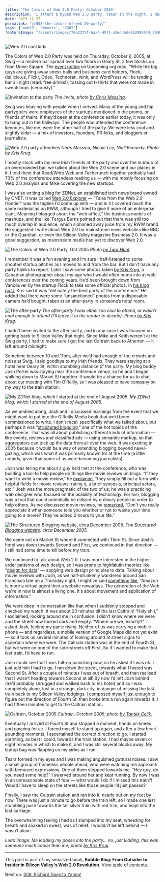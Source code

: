 ```yaml
---
title: 'The Colors of Web 2.0 Party; October 2005'
description: "I attend a hyped Web 2.0 party; later in the night, I desparately try to catch the last train back to Silicon Valley."
date: 2023-11-27
permalink: "p/008-the-colors-of-web-20-party/"
tags: ['web20', 'memoir', '2005']
featureImage: "/assets/images/70a2272f-baa4-4971-a3ed-6de5b29856f4_2048x1365.jpg"
---
```

![Web 2.0 cool kids](/assets/images/70a2272f-baa4-4971-a3ed-6de5b29856f4_2048x1365.jpg "Web 2.0 cool kids")

The Colors of Web 2.0 Party was held on Thursday, October 6, 2005, at Swig — a modern bar spread over two floors in Geary St, a few blocks up from Union Square. The [event notice](https://web.archive.org/web/20060428031257/http://upcoming.org/event/33096/) on Upcoming.org read, “While the big guys are giving away stress balls and business card holders, Flock, del&#46;icio&#46;us, Flickr, Odeo, Technorati, wink, and WordPress will be tending bar all night (read: free drinks!), tossing out t-shirts that were not made in sweatshops (seriously).”

![Invitation to the party](/assets/images/abc1db78-2132-4849-87b3-5e408c7bf470_1000x978.png "Invitation to the party")
*The invite; photo [by Chris Messina](https://www.flickr.com/photos/factoryjoe/49414122).*

Swig was heaving with people when I arrived. Many of the young and hip partygoers were employees of the startups mentioned in the promo, or friends of theirs. If they’d been at the conference earlier today, it was only to hang out in the hallways. The people who attended the conference keynotes, like me, were the other half of the party. We were less cool and slightly older — a mix of investors, founders, PR folks, and bloggers or journalists.

![Web 2.0 party attendees](/assets/images/b704c692-ee86-4097-b8e3-b9af90112984_799x533.jpg "Web 2.0 party attendees")
*Chris Messina, Nicole Lee, Niall Kennedy. Photo [by Kris Krug](https://www.flickr.com/photos/kk/50154715).*

I mostly stuck with my new Irish friends at the party and over the hubbub of an overcrowded bar, we talked about the Web 2.0 scene and our places in it. I told them that Read/Write Web and Techcrunch together probably had 70% of the conference attendees reading us — with me mostly focusing on Web 2.0 analysis and Mike covering the new startups.

I was also writing a blog for ZDNet, an established tech news brand owned by CNET. It was called [Web 2.0 Explorer](https://web.archive.org/web/20051013073023/http://blogs.zdnet.com/web2explorer/) — “Tales from the Web 2.0 frontier” was the tagline I’d come up with — and in it I covered much the same material as on RWW, although I tried to give it more of an enterprise slant. Meaning I blogged about the “web office,” the business models of mashups, and the like. Fergus Burns pointed out that there was still too much overlap in audience, which siphoned away juice from my RWW brand. He suggested I write about Web 2.0 for mainstream news websites like BBC or the Guardian, or even the Silicon Valley magazine Business 2.0. It was a good suggestion, as mainstream media had yet to discover Web 2.0.

![The Colors of Web 2.0 Party, Oct 2005](/assets/images/3e1d1bc0-aaf7-408d-9ccc-3a74d587d6df_1280x960.jpg "The Colors of Web 2.0 Party, Oct 2005")
*Photo [by Tara Hunt](https://www.flickr.com/photos/missrogue/50242180).*

I remember it was a fun evening and I’m sure I half-listened to some shouted startup pitches as I moved to and from the bar. But I don’t have any party hijinks to report. Later I saw some photos taken [by Kris Krug](https://www.flickr.com/photos/kk/sets/1111108/), a Canadian photographer about my age who I would often bump into at web conferences over the coming years. He’d been brought down from Vancouver by the startup Flock to take some official photos. In [his blog post](https://kriskrug.co/2005/10/10/colors-of-web-20-party/), Kris said it was “definately the best party of the conference.” He added that there were some “unsanctioned” photos from a disposable camera he’d bought, taken at an after-party in someone’s hotel room.

![The after-party](/assets/images/4a1e0bbb-70ca-44f9-a4cc-3c967ca99c30_1600x1080.jpg "The after-party")
*The after-party I was either too cool to attend, or wasn’t cool enough to attend (I’ll leave it to the reader to decide). Photo [by Kris Krug](https://www.flickr.com/photos/kk/50793989/).*

I hadn’t been invited to the after-party, and in any case I was focused on getting back to Silicon Valley that night. Since Mike and Keith weren’t at the Swig party, I had to make sure I got the last Caltrain back to Atherton — it left around midnight.

Sometime between 10 and 11pm, after we’d had enough of the crowds and noise at Swig, I said goodbye to my Irish friends. They were staying at a hotel near Geary St, within stumbling distance of the party. My blog buddy Josh Porter was staying near the conference venue, so he and I began walking down to Market St together. It would be a chance for us to chat about our meeting with Tim O’Reilly, so I was pleased to have company on my way to the train station.

![My ZDNet blog, which I started at the end of August 2005.](/assets/images/10b7036c-d4a7-4615-a781-459a8c2795e2_1604x896.png "My ZDNet blog, which I started at the end of August 2005.")
*My ZDNet blog, which I started at the end of August 2005.*

As we ambled along, Josh and I discussed learnings from the event that we might want to put into the O’Reilly Media book that we’d been commissioned to write. I don’t recall specifically what we talked about, but perhaps it was “[structured blogging](https://web.archive.org/web/20060110165118/http://www.readwriteweb.com/archives/structured_blog.php),” one of the hot topics of the conference. That was all about publishing different kinds of information — like events, reviews and classified ads — using semantic markup, so that aggregators can pick up the data from all over the web. It was exciting in 2005 because it would be a way of extending blogging beyond navel-gazing, which was what it was primarily known for at the time (a little unfairly, given that some of us were becoming journalists).

Josh was telling me about a guy he’d met at the conference, who was building a tool to help people do things like movie reviews on blogs. “If they want to write a movie review,” he [explained](http://bokardo.com/archives/web2con-the-value-of-structured-blogging/), “they simply fill out a form with helpful fields for movie reviews: rating it, a brief synopsis, principal actors, etc.” Josh was the more pragmatic of the two of us; he was a practicing web designer who focused on the usability of technology. For him, blogging was a tool that could potentially be utilized by ordinary people in order to help others. As we discussed movie reviews, he [remarked](https://web.archive.org/web/20050720025912/http://bokardo.com/about/), “Don't you really appreciate it when someone tells you whether or not to waste your time going to a movie? They've added 2 hours to your life.”

![The Structured Blogging website, circa December 2005.](/assets/images/76f31374-a566-48b1-a510-3d12bed6573b_1254x814.jpg "The Structured Blogging website, circa December 2005.")
*The [Structured Blogging website](https://web.archive.org/web/20051217131422/http://structuredblogging.org/), circa December 2005.*

We came out on Market St where it connected with Third St. Since Josh’s hotel was down towards Second and First, we continued in that direction — I still had some time to kill before my train.

We continued to talk about Web 2.0. I was more interested in the higher-order patterns of web design, so I was prone to highfalutin theories like “[design for data](https://web.archive.org/web/20050206181234/http://www.readwriteweb.com/archives/002402.php)” — applying web design principles to data. Talking about movie reviews with Josh, as we half-drunkenly wandered around San Francisco late on a Thursday night, I might’ve said [something like](https://web.archive.org/web/20050206175522/http://www.readwriteweb.com/archives/002279.php), “Amazon is more a virtual agent than a website nowadays. The generation of the Web we're in now is almost a living one, it's about movement and application of information.”

We were deep in conversation like that when I suddenly stopped and checked my watch. It was about 20 minutes till the last Caltrain! “Holy shit,” I exclaimed, looking around me in confusion. I didn’t know where we were and the street now looked dark and empty. “Where are we, exactly?” I asked Josh, feeling my panic rising. Neither of us was carrying a mobile phone — and regardless, a mobile version of Google Maps did not yet exist — so it took us several minutes of looking around at street signs to ascertain where we were. The Caltrain station was at the end of Fourth St, but we were on one of the side-streets off First. So if I wanted to make that last train, I’d have to run.

Josh could see that I was full-on panicking now, so he asked if I was ok. I just told him I had to go. I ran down the street, towards what I hoped was Second St. After a couple of minutes I was out of breath, and then realised that I wasn’t heading towards Second at all! By now I’d left Josh behind (he’d probably shrugged and walked back to his hotel) and so I was completely alone, lost in a strange, dark city, in danger of missing the last train back to my Silicon Valley lodgings. I composed myself just enough to figure out the direction of Fourth St, then broke into a run again towards it. I had fifteen minutes to get to the Caltrain station.

![Caltrain, October 2005](/assets/images/19892471-a2a3-4d39-886b-ae93272c5807_800x600.jpg "Caltrain, October 2005")
*Caltrain, October 2005; photo [by Tantek Çelik](https://www.flickr.com/photos/tantek/53044122).*

Eventually I arrived at Fourth St and stopped a moment, hands on knees and gasping for air. I forced myself to stand up again, and after a few heart-pounding moments, I ascertained the correct direction to go. I started sprinting, as best I could, towards the train station. I had maybe seven or eight minutes in which to make it, and I was still several blocks away. My laptop bag was flapping on my sides as I ran.

Tears formed in my eyes and I was making anguished guttural noises. I saw a small group of homeless people ahead, who were watching me approach with bemused expressions. One of them stepped towards me. “Hey guy, do you need some help?” I swerved around her and kept running. By now I was in an unreasonable state of fear — what would I do if I missed this train?! Would I have to sleep on the streets like those people I’d just passed?

Finally, I saw the Caltrain station and ran into it, nearly out on my feet by now. There was just a minute to go before the train left, so I made one last stumbling push towards the tall silver train with red trim, and leapt into the last carriage.

The overwhelming feeling I had as I slumped into my seat, wheezing for breath and soaked in sweat, was of relief. I wouldn’t be left behind — I wasn’t alone.

*Lead image: Me leading my posse into the party… no, just kidding, this was someone much cooler than me; photo [by Kris Krug](https://www.flickr.com/photos/kk/50159142/in/album-1111108/).*

* * *

This post is part of my serialized book, **Bubble Blog: From Outsider to Insider in Silicon Valley's Web 2.0 Revolution**. View [table of contents](/p/roadmap-bubbleblog/).

Next up: [009\. Richard Goes to Yahoo!](/p/009-richard-goes-to-yahoo)

